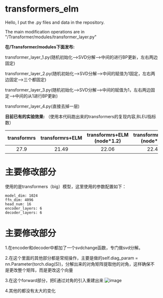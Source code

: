 # transformers_elm
Hello, I put the .py files and data in the repository.

The main modification operations are in "/Transformer/modules/transformer_layer.py"

**在/Transformer/modules下面发布:**

transformer_layer_1.py(随机初始化-->SVD分解-->中间的进行BP更新，左右两边固定)

transformer_layer_2.py(随机初始化-->SVD分解-->中间的赋值为1固定，左右两边固定-->三个都固定)

transformer_layer_3.py(随机初始化-->SVD分解-->中间的赋值为1，左右两边固定-->中间的从1进行BP更新)

transformer_layer_4.py(直接去掉一层)

**目前已有的实验效果:** （使用本代码跑出来的transformers的复现内容,BLEU指标数）

| transformrs | transformrs+ELM | transformrs+ELM<br>(node*1.2) |  transformrs+ELM<br>(node*1.5)|layer_1|layer_2|layer_3|layer_4|
| :----: | :----: | :----: |:----: |:----:|:----:|:----:|:----:|
| 27.9 | 21.49 | 22.06 |22.43|||||

# 主要修改部分
使用的是transformers（big）模型，这里使用的参数配置如下：
```
model_dim: 1024
ffn_dim: 4096
head_num: 16
encoder_layers: 6
decoder_layers: 6
```
# 主要修改部分
1.在encoder和decoder中都加了一个svdchange函数，专门做svd分解。

2.在这个里面的其他部分都是常规操作，主要是做的self.diag_param = nn.Parameter(torch.diag(S))，分解出来的对角矩阵提取他的对角，这样确保不是更改整个矩阵，而是更改这个向量

3.在这个forward部分，把E通过对角的引入重建出来
![image](https://github.com/kingback156/transformers_elm/assets/146167978/74eead85-f32a-44a1-8ac0-80bf33332032)

4.其他的都没有太大的变化

